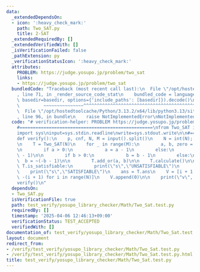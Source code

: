 ```yaml
---
data:
  _extendedDependsOn:
  - icon: ':heavy_check_mark:'
    path: Two_SAT.py
    title: 2-SAT
  _extendedRequiredBy: []
  _extendedVerifiedWith: []
  _isVerificationFailed: false
  _pathExtension: py
  _verificationStatusIcon: ':heavy_check_mark:'
  attributes:
    PROBLEM: https://judge.yosupo.jp/problem/two_sat
    links:
    - https://judge.yosupo.jp/problem/two_sat
  bundledCode: "Traceback (most recent call last):\n  File \"/opt/hostedtoolcache/Python/3.13.2/x64/lib/python3.13/site-packages/onlinejudge_verify/documentation/build.py\"\
    , line 71, in _render_source_code_stat\n    bundled_code = language.bundle(stat.path,\
    \ basedir=basedir, options={'include_paths': [basedir]}).decode()\n          \
    \         ~~~~~~~~~~~~~~~^^^^^^^^^^^^^^^^^^^^^^^^^^^^^^^^^^^^^^^^^^^^^^^^^^^^^^^^^^^^^^^^^^\n\
    \  File \"/opt/hostedtoolcache/Python/3.13.2/x64/lib/python3.13/site-packages/onlinejudge_verify/languages/python.py\"\
    , line 96, in bundle\n    raise NotImplementedError\nNotImplementedError\n"
  code: "# verification-helper: PROBLEM https://judge.yosupo.jp/problem/two_sat\n\n\
    #==================================================\nfrom Two_SAT import *\n\n\
    import sys\ninput=sys.stdin.readline\nwrite=sys.stdout.write\n\n#==================================================\n\
    def verify():\n    p, cnf, N, M = input().split()\n    N = int(N); M = int(M)\n\
    \n    T = Two_SAT(N)\n    for _ in range(M):\n        a, b, zero = map(int,input().split())\n\
    \n        if a > 0:\n            a = a - 1\n        else:\n            a = ~(-a\
    \ - 1)\n\n        if b > 0:\n            b = b - 1\n        else:\n          \
    \  b = ~(-b - 1)\n\n        T.add_or(a, b)\n\n    T.calculate()\n\n    if not\
    \ T.is_satisfiable:\n        print(\"s\",\"UNSATISFIABLE\")\n        return\n\n\
    \    print(\"s\",\"SATISFIABLE\")\n    ans = T.ans\n    V = [i + 1 if ans[i] else\
    \ -(i + 1) for i in range(N)]\n    V.append(0)\n\n    print(\"v\", *V)\n\n#==================================================\n\
    verify()\n"
  dependsOn:
  - Two_SAT.py
  isVerificationFile: true
  path: test_verify/yosupo_library_checker/Math/Two_Sat.test.py
  requiredBy: []
  timestamp: '2025-04-06 12:46:13+09:00'
  verificationStatus: TEST_ACCEPTED
  verifiedWith: []
documentation_of: test_verify/yosupo_library_checker/Math/Two_Sat.test.py
layout: document
redirect_from:
- /verify/test_verify/yosupo_library_checker/Math/Two_Sat.test.py
- /verify/test_verify/yosupo_library_checker/Math/Two_Sat.test.py.html
title: test_verify/yosupo_library_checker/Math/Two_Sat.test.py
---
```

